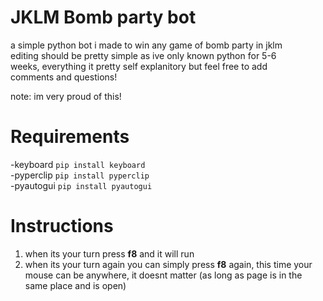# JKLM Bomb party bot
 a simple python bot i made to win any game of bomb party in jklm<br />
 editing should be pretty simple as ive only known python for 5-6<br />
 weeks, everything it pretty self explanitory but feel free to add<br />
 comments and questions!
 
 note: im very proud of this!


# Requirements
 -keyboard   ```pip install keyboard``` <br />
 -pyperclip  ```pip install pyperclip```<br />
 -pyautogui ```pip install pyautogui```<br />
 
# Instructions
 1. when its your turn press **f8** and it will run
 2. when its your turn again you can simply press **f8** again, this time your mouse can be anywhere, it doesnt matter (as long as page is in the same place and is open)
